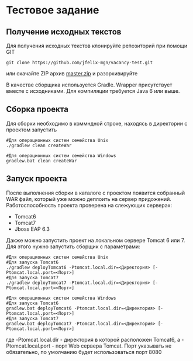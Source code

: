 Тестовое задание
=====================

Получение исходных текстов
---------------------

Для получения исходных текстов клонируйте репозиторий при помощи GIT

    git clone https://github.com/jfelix-mgn/vacancy-test.git

или скачайте ZIP архив [master.zip](https://github.com/jfelix-mgn/vacancy-test/archive/master.zip) и разорхивируйте

В качестве сборщика используется Gradle. Wrapper присутствует вместе с исходниками.
Для компиляции требуется Java 6 или выше.

Сборка проекта
---------------------

Для сборки необходимо в коммндной строке, находясь в директории с проектом запустить

    #Для операционных систем семейства Unix
    ./gradlew clean createWar

    #Для операционных систем семейства Windows
    gradlew.bat clean createWar

Запуск проекта
---------------------

После выполнения сборки в каталоге с проектом появится собранный WAR файл, который уже можно деплоить
на сервер придожений. Работоспособность проекта проверена на слежующих серверах:

- Tomcat6
- Tomcat7
- Jboss EAP 6.3

Дакже можно запустить проект на локальном сервере Tomcat 6 или 7. Для этого нужно запустить
сборщик с параметрами:

    #Для операционных систем семейства Unix
    #Для запуска Tomcat6
    ./gradlew deployTomcat6 -Ptomcat.local.dir=<Директория> [-Ptomcat.local.port=<Порт>]
    #Для запуска Tomcat7
    ./gradlew deployTomcat7 -Ptomcat.local.dir=<Директория> [-Ptomcat.local.port=<Порт>]

    #Для операционных систем семейства Windows
    #Для запуска Tomcat6
    gradlew.bat deployTomcat6 -Ptomcat.local.dir=<Директория> [-Ptomcat.local.port=<Порт>]
    #Для запуска Tomcat7
    gradlew.bat deployTomcat7 -Ptomcat.local.dir=<Директория> [-Ptomcat.local.port=<Порт>]

где -Ptomcat.local.dir - директория в которой расположен Tomcat6, а -Ptomcat.local.port - порт
Web сервера Tomcat. Порт указывать не обязательно, по умолчанию будет использоваться порт 8080
